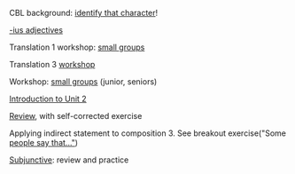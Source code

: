 
CBL background: [identify that character](../../../assignments/prosopography/)!


[-ius adjectives](../../../assignments/adjectives-ius/)

Translation 1 workshop: [small groups](../../../assignments/xlateworkshop1/)

Translation 3 [workshop](../../../assignments/translation3/)



Workshop: [small groups](../../../assignments/workshop2/) (junior, seniors)

[Introduction to Unit 2](../../../assignments/unit2/)


[Review](../../../assignments/review-verbal-nouns/), with self-corrected exercise

Applying indirect statement to composition 3. See breakout exercise("Some [people say that..."](../../../breakouts/))



[Subjunctive](../../../assignments/subjunctive1/): review and practice
